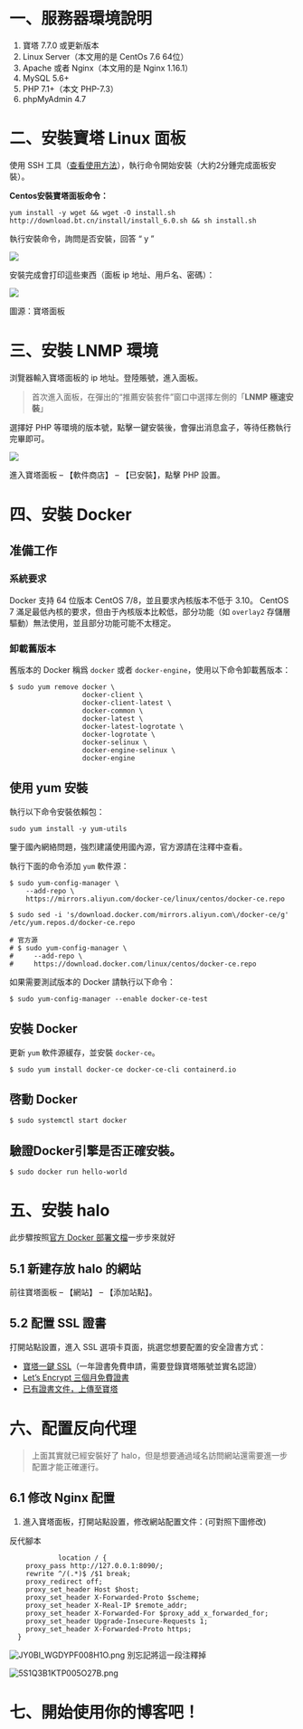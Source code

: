 # 一、服務器環境說明

1. 寶塔 7.7.0 或更新版本
2. Linux Server（本文用的是 CentOs 7.6 64位）
3. Apache 或者 Nginx（本文用的是 Nginx 1.16.1）
4. MySQL 5.6+
5. PHP 7.1+（本文 PHP-7.3）
6. phpMyAdmin 4.7

# 二、安裝寶塔 Linux 面板

使用 SSH 工具（[查看使用方法](https://clotliu.com/archives/finalshell%E4%BD%BF%E7%94%A8%E6%95%99%E7%A8%8B)），執行命令開始安裝（大約2分鍾完成面板安裝）。

**Centos安裝寶塔面板命令：**

```
yum install -y wget && wget -O install.sh http://download.bt.cn/install/install_6.0.sh && sh install.sh
```


執行安裝命令，詢問是否安裝，回答 “ y ”

![](https://s1.ax1x.com/2020/10/15/0ThQjU.png)

安裝完成會打印這些東西（面板 ip 地址、用戶名、密碼）：

![](https://s1.ax1x.com/2020/10/15/0Th4KS.png)

圖源：寶塔面板


# 三、安裝 LNMP 環境

浏覽器輸入寶塔面板的 ip 地址。登陸賬號，進入面板。

> 首次進入面板，在彈出的“推薦安裝套件”窗口中選擇左側的「**LNMP 極速安裝**」

選擇好 PHP 等環境的版本號，點擊一鍵安裝後，會彈出消息盒子，等待任務執行完畢即可。

![](https://s1.ax1x.com/2020/10/15/0T4uad.png)



進入寶塔面板 – 【軟件商店】 – 【已安裝】，點擊 PHP 設置。

# 四、安裝 Docker

## 准備工作

### 系統要求

Docker 支持 64 位版本 CentOS 7/8，並且要求內核版本不低于 3.10。 CentOS 7 滿足最低內核的要求，但由于內核版本比較低，部分功能（如 `overlay2` 存儲層驅動）無法使用，並且部分功能可能不太穩定。

### 卸載舊版本

舊版本的 Docker 稱爲 `docker` 或者 `docker-engine`，使用以下命令卸載舊版本：

```
$ sudo yum remove docker \
                  docker-client \
                  docker-client-latest \
                  docker-common \
                  docker-latest \
                  docker-latest-logrotate \
                  docker-logrotate \
                  docker-selinux \
                  docker-engine-selinux \
                  docker-engine

```


## 使用 yum 安裝

執行以下命令安裝依賴包：

```
sudo yum install -y yum-utils
```

鑒于國內網絡問題，強烈建議使用國內源，官方源請在注釋中查看。

執行下面的命令添加 `yum` 軟件源：

```
$ sudo yum-config-manager \
    --add-repo \
    https://mirrors.aliyun.com/docker-ce/linux/centos/docker-ce.repo

$ sudo sed -i 's/download.docker.com/mirrors.aliyun.com\/docker-ce/g' /etc/yum.repos.d/docker-ce.repo

# 官方源
# $ sudo yum-config-manager \
#     --add-repo \
#     https://download.docker.com/linux/centos/docker-ce.repo
```

如果需要測試版本的 Docker 請執行以下命令：

```
$ sudo yum-config-manager --enable docker-ce-test
```

## 安裝 Docker

更新 `yum` 軟件源緩存，並安裝 `docker-ce`。

```
$ sudo yum install docker-ce docker-ce-cli containerd.io
```

## 啓動 Docker

```
$ sudo systemctl start docker
```

## 驗證Docker引擎是否正確安裝。

```
$ sudo docker run hello-world
```

# 五、安裝 halo

此步驟按照[官方 Docker 部署文檔](https://docs.halo.run/getting-started/install/docker)一步步來就好

## 5.1 新建存放 halo 的網站

前往寶塔面板 – 【網站】 – 【添加站點】。

## 5.2 配置 SSL 證書

打開站點設置，進入 SSL 選項卡頁面，挑選您想要配置的安全證書方式：

* [寶塔一鍵 SSL](https://www.bt.cn/ssl)（一年證書免費申請，需要登錄寶塔賬號並實名認證）
* [Let’s Encrypt 三個月免費證書](https://blog.csdn.net/msllws/article/details/82255078)
* [已有證書文件，上傳至寶塔](https://yq.aliyun.com/articles/705391)

# 六、配置反向代理

> 上面其實就已經安裝好了 halo，但是想要通過域名訪問網站還需要進一步配置才能正確運行。

## 6.1 修改 Nginx 配置

1. 進入寶塔面板，打開站點設置，修改網站配置文件：(可對照下圖修改)

反代腳本
```
            location / {
    proxy_pass http://127.0.0.1:8090/;
    rewrite ^/(.*)$ /$1 break;
    proxy_redirect off;
    proxy_set_header Host $host;
    proxy_set_header X-Forwarded-Proto $scheme;
    proxy_set_header X-Real-IP $remote_addr;
    proxy_set_header X-Forwarded-For $proxy_add_x_forwarded_for;
    proxy_set_header Upgrade-Insecure-Requests 1;
    proxy_set_header X-Forwarded-Proto https;
  }
```

![JY0BI_WGDYPF008H1O.png](https://cdn.lixingyong.com/2021/11/15/JY0BI_WGDYPF008H1O.png)
別忘記將這一段注釋掉

![5S1Q3B1KTP005O27B.png](https://cdn.lixingyong.com/2021/11/15/5S1Q3B1KTP005O27B.png)

# 七、開始使用你的博客吧！
